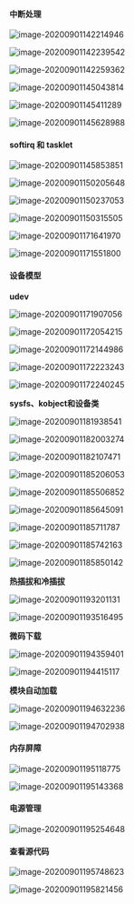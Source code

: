 #### 中断处理

![image-20200901142214946](https://i.loli.net/2021/06/03/sbgwt9fhlKTkAo2.png)

![image-20200901142239542](https://i.loli.net/2021/06/03/3xy6HmSBljNt1PF.png)

![image-20200901142259362](Linux驱动/image-20200901142259362.png)

![image-20200901145043814](Linux驱动/image-20200901145043814.png)

![image-20200901145411289](Linux驱动/image-20200901145411289.png)

![image-20200901145628988](Linux驱动/image-20200901145628988.png)



#### softirq 和 tasklet

![image-20200901145853851](Linux驱动/image-20200901145853851.png)

![image-20200901150205648](Linux驱动/image-20200901150205648.png)

![image-20200901150237053](Linux驱动/image-20200901150237053.png)

![image-20200901150315505](Linux驱动/image-20200901150315505.png)

![image-20200901171641970](Linux驱动/image-20200901171641970.png)

![image-20200901171551800](Linux驱动/image-20200901171551800.png)



#### 设备模型

**udev**

![image-20200901171907056](Linux驱动/image-20200901171907056.png)

![image-20200901172054215](Linux驱动/image-20200901172054215.png)

![image-20200901172144986](Linux驱动/image-20200901172144986.png)

![image-20200901172223243](Linux驱动/image-20200901172223243.png)

![image-20200901172240245](Linux驱动/image-20200901172240245.png)



**sysfs、kobject和设备类**

![image-20200901181938541](Linux驱动/image-20200901181938541.png)

![image-20200901182003274](Linux驱动/image-20200901182003274.png)

![image-20200901182107471](Linux驱动/image-20200901182107471.png)

![image-20200901185206053](Linux驱动/image-20200901185206053.png)

![image-20200901185506852](Linux驱动/image-20200901185506852.png)

![image-20200901185645091](Linux驱动/image-20200901185645091.png)

![image-20200901185711787](Linux驱动/image-20200901185711787.png)

![image-20200901185742163](Linux驱动/image-20200901185742163.png)

![image-20200901185850142](Linux驱动/image-20200901185850142.png)



**热插拔和冷插拔**

![image-20200901193201131](Linux驱动/image-20200901193201131.png)

![image-20200901193516495](Linux驱动/image-20200901193516495.png)



**微码下载**

![image-20200901194359401](/home/jian/Documents/books/Study_notes/essential_linux_device_drivers/Linux驱动/image-20200901194359401.png)

![image-20200901194415117](/home/jian/Documents/books/Study_notes/essential_linux_device_drivers/Linux驱动/image-20200901194415117.png)



**模块自动加载**

![image-20200901194632236](/home/jian/Documents/books/Study_notes/essential_linux_device_drivers/Linux驱动/image-20200901194632236.png)

![image-20200901194702938](https://i.loli.net/2021/06/03/57Hzxlmh4RNV9oU.png)



#### 内存屏障

![image-20200901195118775](https://i.loli.net/2021/06/03/FHrTWVhGAq6nKb7.png)

![image-20200901195143368](https://i.loli.net/2021/06/03/M67aLrSUEKvI4mN.png)



#### 电源管理

![image-20200901195254648](https://i.loli.net/2021/06/03/yfgZjY14aFd5uhR.png)



#### 查看源代码

![image-20200901195748623](https://i.loli.net/2021/06/03/n2ySRiKBaYGAJHj.png)

![image-20200901195821456](https://i.loli.net/2021/06/03/LvkYCK8w9PtHX4g.png)


















